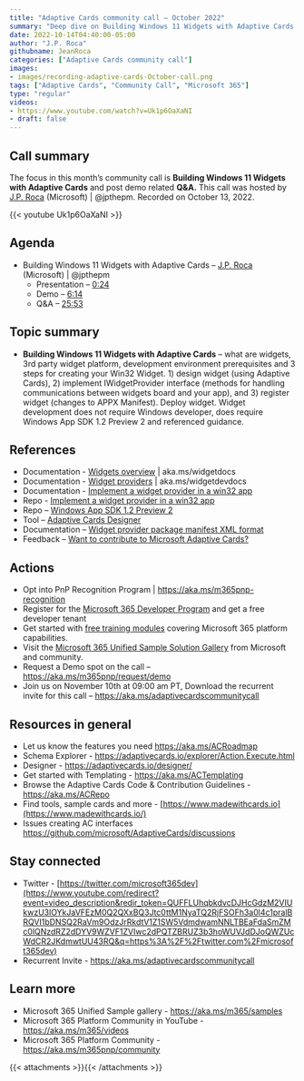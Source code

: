 ```yaml
---
title: "Adaptive Cards community call – October 2022"
summary: "Deep dive on Building Windows 11 Widgets with Adaptive Cards. Clear guidance, demo and Q&A on designing, implementing, registering and deploying a widget in a Windows 11 environment. Capability available in Windows App SDK 1.2 Preview 2."
date: 2022-10-14T04:40:00-05:00
author: "J.P. Roca"
githubname: JeanRoca
categories: ["Adaptive Cards community call"]
images:
- images/recording-adaptive-cards-October-call.png
tags: ["Adaptive Cards", "Community Call", "Microsoft 365"]
type: "regular"
videos:
- https://www.youtube.com/watch?v=Uk1p6OaXaNI
- draft: false
---
```


## Call summary

The focus in this month’s community call is **Building Windows 11 Widgets with Adaptive Cards** and post demo related **Q&A.** This call was hosted by [J.P. Roca](https://twitter.com/jpthepm) (Microsoft) \| @jpthepm. Recorded on October 13, 2022.

{{< youtube Uk1p6OaXaNI >}}

## Agenda

* Building Windows 11 Widgets with Adaptive Cards – [J.P. Roca](https://twitter.com/jpthepm) (Microsoft) \| @jpthepm
    * Presentation – [0:24](https://youtu.be/Uk1p6OaXaNI?t=24)
    * Demo – [6:14](https://youtu.be/Uk1p6OaXaNI?t=374)
    * Q&A – [25:53](https://youtu.be/Uk1p6OaXaNI?t=1553)

## Topic summary

* **Building Windows 11 Widgets with Adaptive Cards** – what are widgets, 3rd party widget platform, development environment prerequisites and 3 steps for creating your Win32 Widget. 1) design widget (using Adaptive Cards), 2) implement IWidgetProvider interface (methods for handling communications between widgets board and your app), and 3) register widget (changes to APPX Manifest). Deploy widget. Widget development does not require Windows developer, does require Windows App SDK 1.2 Preview 2 and referenced guidance.

## References

* Documentation - [Widgets overview](https://learn.microsoft.com/windows/apps/design/widgets/) \| aka.ms/widgetdocs
* Documentation - [Widget providers](https://learn.microsoft.com/windows/apps/develop/widgets/widget-providers) \| aka.ms/widgetdevdocs
* Documentation - [Implement a widget provider in a win32 app](https://learn.microsoft.com/windows/apps/develop/widgets/implement-widget-provider-win32)
* Repo - [Implement a widget provider in a win32 app](https://github.com/MicrosoftDocs/windows-dev-docs/blob/docs/hub/apps/develop/widgets/implement-widget-provider-win32.md)
* Repo – [Windows App SDK 1.2 Preview 2](https://github.com/microsoft/WindowsAppSDK/releases/tag/v1.2.0-preview2)
* Tool – [Adaptive Cards Designer](https://adaptivecards.io/designer/)
* Documentation – [Widget provider package manifest XML format](https://learn.microsoft.com/windows/apps/develop/widgets/widget-provider-manifest)
* Feedback – [Want to contribute to Microsoft Adaptive Cards?](https://github.com/microsoft/AdaptiveCards/issues)

## Actions

* Opt into PnP Recognition Program \| <https://aka.ms/m365pnp-recognition>
* Register for the [Microsoft 365 Developer Program](https://aka.ms/m365/devprogram) and get a free developer tenant
* Get started with [free training modules](https://aka.ms/m365/dev/learn) covering Microsoft 365 platform capabilities.
* Visit the [Microsoft 365 Unified Sample Solution Gallery](https://adoption.microsoft.com/sample-solution-gallery) from Microsoft and community.
* Request a Demo spot on the call – <https://aka.ms/m365pnp/request/demo>
* Join us on November 10th at 09:00 am PT, Download the recurrent invite for this call – <https://aka.ms/adaptivecardscommunitycall>

## Resources in general

* Let us know the features you need <https://aka.ms/ACRoadmap>
* Schema Explorer - <https://adaptivecards.io/explorer/Action.Execute.html>
* Designer - <https://adaptivecards.io/designer/>
* Get started with Templating - <https://aka.ms/ACTemplating>
* Browse the Adaptive Cards Code & Contribution Guidelines -
    <https://aka.ms/ACRepo>
* Find tools, sample cards and more -
    [https://www.madewithcards.io](https://www.madewithcards.io/)
* Issues creating AC interfaces
    <https://github.com/microsoft/AdaptiveCards/discussions>

## Stay connected

* Twitter -
    [https://twitter.com/microsoft365dev](https://www.youtube.com/redirect?event=video_description&redir_token=QUFFLUhqbkdvcDJHcGdzM2VIUkwzU3lOYkJaVFEzM0Q2QXxBQ3Jtc0ttM1NyaTQ2RjFSOFh3a0l4c1pralBRQVI1bDNSQ2RaVm9OdzJrRkdtV1Z1SW5VdmdwamNNLTBEaFdaSmZMc0lQNzdRZ2dDYV9WZVF1ZVIwc2dPQTZBRUZ3b3hoWUVJdDJoQWZUcWdCR2JKdmwtUU43RQ&q=https%3A%2F%2Ftwitter.com%2Fmicrosoft365dev)​​
* Recurrent Invite - <https://aka.ms/adaptivecardscommunitycall>

## Learn more

* Microsoft 365 Unified Sample gallery - <https://aka.ms/m365/samples>
* Microsoft 365 Platform Community in YouTube - <https://aka.ms/m365/videos>
* Microsoft 365 Platform Community - <https://aka.ms/m365pnp/community>

{{< attachments >}}{{< /attachments >}}
